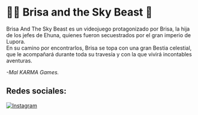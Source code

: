 # 👧🏽 Brisa and the Sky Beast 🐶
Brisa And The Sky Beast es un videojuego protagonizado por Brisa, la hija de los jefes de Ehuna, quienes fueron secuestrados por el gran imperio de Lupora.<br/>
En su camino por encontrarlos, Brisa se topa con una gran Bestia celestial, que le acompañará durante toda su travesía y con la que vivirá incontables aventuras.<br/>

*-Mal KARMA Games.<br/>*

## Redes sociales:
[![Instagram](https://img.shields.io/badge/Instagram-%23E4405F.svg?style=for-the-badge&logo=Instagram&logoColor=white)](https://www.instagram.com/malkarmagames/)
